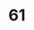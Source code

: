 ---
title: "61"
imageurl: "https://imgs1.thamizhnation.org/assets/61.webp"
dwnurl: "https://imgs1.thamizhnation.org/img/61.jpg"
tags: ['thalaivar']
---